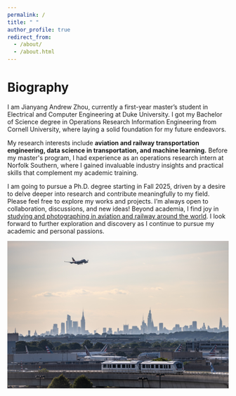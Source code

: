 ```yaml
---
permalink: /
title: " "
author_profile: true
redirect_from: 
  - /about/
  - /about.html
---
```

Biography
======
I am Jianyang Andrew Zhou, currently a first-year master’s student in Electrical and Computer Engineering at Duke University. I got my Bachelor of Science degree in Operations Research Information Engineering from Cornell University, where laying a solid foundation for my future endeavors.

My research interests include <b>aviation and railway transportation engineering, data science in transportation, and machine learning.</b> Before my master's program, I had experience as an operations research intern at Norfolk Southern, where I gained invaluable industry insights and practical skills that complement my academic training.

I am going to pursue a Ph.D. degree starting in Fall 2025, driven by a desire to delve deeper into research and contribute meaningfully to my field. Please feel free to explore my works and projects. I’m always open to collaboration, discussions, and new ideas! Beyond academia, I find joy in [studying and photographing in aviation and railway around the world](/gallery). I look forward to further exploration and discovery as I continue to pursue my academic and personal passions. 


![PIC](/images/NYC.png)

